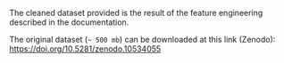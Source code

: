 The cleaned dataset provided is the result of the feature engineering described in the documentation.

The original dataset (`~ 500 mb`) can be downloaded at this link (Zenodo):
https://doi.org/10.5281/zenodo.10534055
